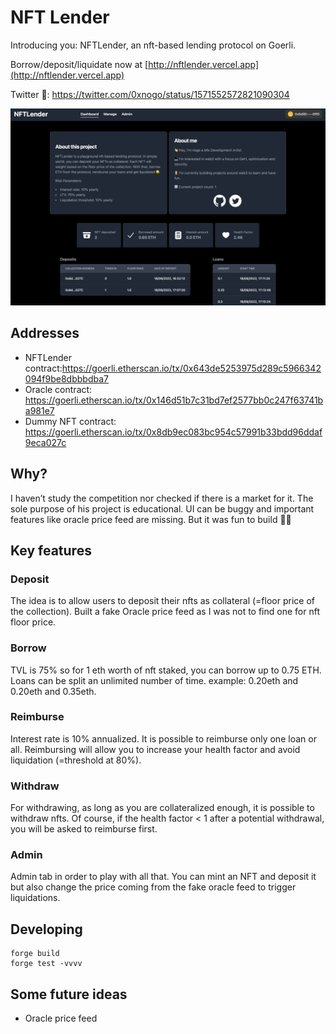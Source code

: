 # NFT Lender

Introducing you: NFTLender, an nft-based lending protocol on Goerli.

Borrow/deposit/liquidate now at [http://nftlender.vercel.app](http://nftlender.vercel.app)

Twitter 🧵: https://twitter.com/0xnogo/status/1571552572821090304

![plot](./screenshot.png)

## Addresses

- NFTLender contract:https://goerli.etherscan.io/tx/0x643de5253975d289c5966342094f9be8dbbbdba7
- Oracle contract: https://goerli.etherscan.io/tx/0x146d51b7c31bd7ef2577bb0c247f63741ba981e7
- Dummy NFT contract: https://goerli.etherscan.io/tx/0x8db9ec083bc954c57991b33bdd96ddaf9eca027c

## Why?

I haven’t study the competition nor checked if there is a market for it. The sole purpose of his project is educational. UI can be buggy and important features like oracle price feed are missing. But it was fun to build 🤜🤛

## Key features

### Deposit

The idea is to allow users to deposit their nfts as collateral (=floor price of the collection). Built a fake Oracle price feed as I was not to find one for nft floor price.

### Borrow

TVL is 75% so for 1 eth worth of nft staked, you can borrow up to 0.75 ETH. Loans can be split an unlimited number of time. example: 0.20eth and 0.20eth and 0.35eth.

### Reimburse

Interest rate is 10% annualized. It is possible to reimburse only one loan or all. Reimbursing will allow you to increase your health factor and avoid liquidation (=threshold at 80%).

### Withdraw

For withdrawing, as long as you are collateralized enough, it is possible to withdraw nfts. Of course, if the health factor < 1 after a potential withdrawal, you will be asked to reimburse first.

### Admin

Admin tab in order to play with all that. You can mint an NFT and deposit it but also change the price coming from the fake oracle feed to trigger liquidations.

## Developing

```
forge build
forge test -vvvv
```

## Some future ideas

- Oracle price feed

